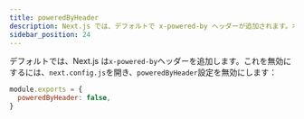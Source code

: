 ```yaml
---
title: poweredByHeader
description: Next.js では、デフォルトで x-powered-by ヘッダーが追加されます。オプトアウトする方法については、こちらをご覧ください。
sidebar_position: 24
---
```


デフォルトでは、Next.js は`x-powered-by`ヘッダーを追加します。これを無効にするには、`next.config.js`を開き、`poweredByHeader`設定を無効にします：

```js title="next.config.js"
module.exports = {
  poweredByHeader: false,
}
```
